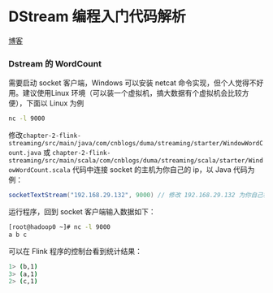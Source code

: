 # DStream 编程入门代码解析
[博客](https://www.cnblogs.com/duma/p/11033182.html)
### Dstream 的 WordCount
需要启动 socket 客户端，Windows 可以安装 netcat 命令实现，但个人觉得不好用。建议使用Linux 环境（可以装一个虚拟机，搞大数据有个虚拟机会比较方便），下面以 Linux 为例
```bash
nc -l 9000
```
修改`chapter-2-flink-streaming/src/main/java/com/cnblogs/duma/streaming/starter/WindowWordCount.java` 或 `chapter-2-flink-streaming/src/main/scala/com/cnblogs/duma/streaming/scala/starter/WindowWordCount.scala` 代码中连接 socket 的主机为你自己的 ip，以 Java 代码为例：
```java
socketTextStream("192.168.29.132", 9000) // 修改 192.168.29.132 为你自己机器的ip
```
运行程序，回到 socket 客户端输入数据如下：
```bash
[root@hadoop0 ~]# nc -l 9000
a b c
```
可以在 Flink 程序的控制台看到统计结果：
```bash
1> (b,1)
3> (a,1)
2> (c,1)
```


